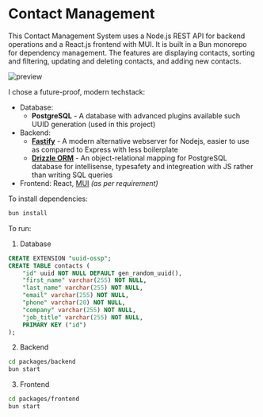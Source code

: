 # Contact Management

This Contact Management System uses a Node.js REST API for backend operations and a React.js frontend with MUI. It is built in a Bun monorepo for dependency management. The features are displaying contacts, sorting and filtering, updating and deleting contacts, and adding new contacts.

![preview](https://github.com/user-attachments/assets/32585479-1621-41e6-bbaa-01ca93de8a59)

I chose a future-proof, modern techstack:
- Database:
  - **PostgreSQL** - A database with advanced plugins available such UUID generation (used in this project)
- Backend:
  - [**Fastify**](https://fastify.dev/) - A modern alternative webserver for Nodejs, easier to use as compared to Express with less boilerplate
  - [**Drizzle ORM**](https://orm.drizzle.team/) - An object-relational mapping for PostgreSQL database for intellisense, typesafety and integreation with JS rather than writing SQL queries
- Frontend: React, [MUI](https://mui.com/) _(as per requirement)_

To install dependencies:

```bash
bun install
```

To run:

1. Database
```sql
CREATE EXTENSION "uuid-ossp";
CREATE TABLE contacts (
    "id" uuid NOT NULL DEFAULT gen_random_uuid(),
    "first_name" varchar(255) NOT NULL,
    "last_name" varchar(255) NOT NULL,
    "email" varchar(255) NOT NULL,
    "phone" varchar(20) NOT NULL,
    "company" varchar(255) NOT NULL,
    "job_title" varchar(255) NOT NULL,
    PRIMARY KEY ("id")
);
```

2. Backend
```bash
cd packages/backend
bun start
```

3. Frontend
```bash
cd packages/frontend
bun start
```
